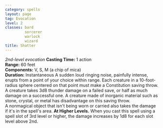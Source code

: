 ```yaml
---
category: spells
layout: page
tag: Evocation
level: 2
classes: bard
         sorcerer
         warlock
         wizard
title: Shatter 
---
```

_2nd-level evocation_ 
**Casting Time:** 1 action    
**Range:** 60 feet    
**Components:** V, S, M (a chip of mica)    
**Duration:** Instantaneous 
A sudden loud ringing noise, painfully intense, erupts from a point of your choice within range. Each creature in a 10-foot-radius sphere centered on that point must make a Constitution saving throw. A creature takes 3d8 thunder damage on a failed save, or half as much damage on a successful one. A creature made of inorganic material such as stone, crystal, or metal has disadvantage on this saving throw.    
A nonmagical object that isn't being worn or carried also takes the damage if it's in the spell's area. 
**At Higher Levels.** When you cast this spell using a spell slot of 3rd level or higher, the damage increases by 1d8 for each slot level above 2nd. 
